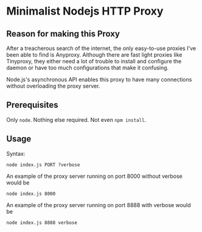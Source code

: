 # Minimalist Nodejs HTTP Proxy

## Reason for making this Proxy
After a treacherous search of the internet, the only easy-to-use proxies I've been able to find is Anyproxy. Although there are fast light proxies like Tinyproxy, they either need a lot of trouble to install and configure the daemon or have too much configurations that make it confusing.

Node.js's asynchronous API enables this proxy to have many connections without overloading the proxy server.

## Prerequisites
Only `node`. Nothing else required. Not even `npm install`.

## Usage
Syntax:
```
node index.js PORT ?verbose
```

An example of the proxy server running on port 8000 without verbose would be
```
node index.js 8000
```

An example of the proxy server running on port 8888 with verbose would be
```
node index.js 8888 verbose
```
